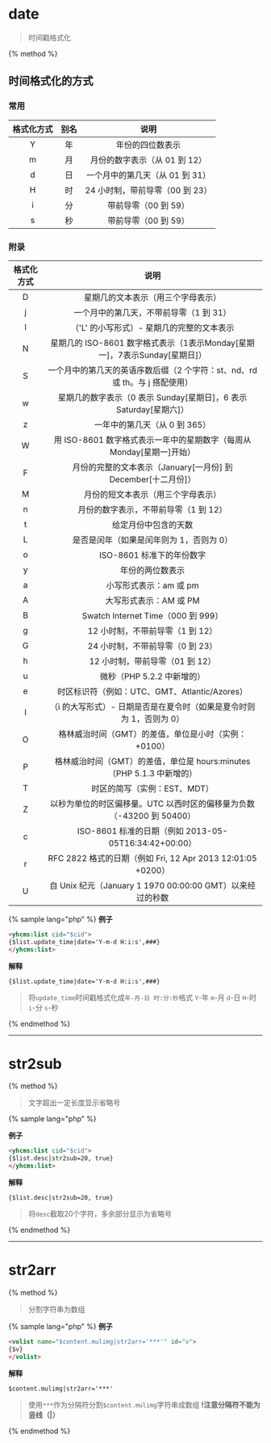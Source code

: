 # date

> 时间戳格式化

{% method %}

## 时间格式化的方式

### 常用

|格式化方式|别名|说明|
|:--------:|:--:|:--:|
|Y|年|年份的四位数表示
|m|月|月份的数字表示（从 01 到 12）
|d|日|一个月中的第几天（从 01 到 31）
|H|时|24 小时制，带前导零（00 到 23）
|i|分|带前导零（00 到 59）
|s|秒|带前导零（00 到 59）

### 附录

|格式化方式|说明|
|:--------:|:--:|
|D|星期几的文本表示（用三个字母表示）
|j|一个月中的第几天，不带前导零（1 到 31）
|l|（'L' 的小写形式）- 星期几的完整的文本表示
|N|星期几的 ISO-8601 数字格式表示（1表示Monday[星期一]，7表示Sunday[星期日]）
|S|一个月中的第几天的英语序数后缀（2 个字符：st、nd、rd 或 th。与 j 搭配使用）
|w|星期几的数字表示（0 表示 Sunday[星期日]，6 表示 Saturday[星期六]）
|z|一年中的第几天（从 0 到 365）
|W|用 ISO-8601 数字格式表示一年中的星期数字（每周从 Monday[星期一]开始）
|F|月份的完整的文本表示（January[一月份] 到 December[十二月份]）
|M|月份的短文本表示（用三个字母表示）
|n|月份的数字表示，不带前导零（1 到 12）
|t|给定月份中包含的天数
|L|是否是闰年（如果是闰年则为 1，否则为 0）
|o|ISO-8601 标准下的年份数字
|y|年份的两位数表示
|a|小写形式表示：am 或 pm
|A|大写形式表示：AM 或 PM
|B|Swatch Internet Time（000 到 999）
|g|12 小时制，不带前导零（1 到 12）
|G|24 小时制，不带前导零（0 到 23）
|h|12 小时制，带前导零（01 到 12）
|u|微秒（PHP 5.2.2 中新增的）
|e|时区标识符（例如：UTC、GMT、Atlantic/Azores）
|I|（i 的大写形式）- 日期是否是在夏令时（如果是夏令时则为 1，否则为 0）
|O|格林威治时间（GMT）的差值，单位是小时（实例：+0100）
|P|格林威治时间（GMT）的差值，单位是 hours:minutes（PHP 5.1.3 中新增的）
|T|时区的简写（实例：EST、MDT）
|Z|以秒为单位的时区偏移量。UTC 以西时区的偏移量为负数（-43200 到 50400）
|c|ISO-8601 标准的日期（例如 2013-05-05T16:34:42+00:00）
|r|RFC 2822 格式的日期（例如 Fri, 12 Apr 2013 12:01:05 +0200）
|U|自 Unix 纪元（January 1 1970 00:00:00 GMT）以来经过的秒数

{% sample lang="php" %}
**例子**

```html
<yhcms:list cid="$cid">
{$list.update_time|date='Y-m-d H:i:s',###}
</yhcms:list>
```

**解释**

```
{$list.update_time|date='Y-m-d H:i:s',###}
```

>将`update_time`时间戳格式化成`年-月-日 时:分:秒`格式
>`Y`-年 `m`-月 `d`-日 `H`-时 `i`-分 `s`-秒

{% endmethod %}

***

# str2sub

{% method %}

> 文字超出一定长度显示省略号

{% sample lang="php" %}

**例子**

```html
<yhcms:list cid="$cid">
{$list.desc|str2sub=20, true}
</yhcms:list>
```

**解释**

```
{$list.desc|str2sub=20, true}
```

>将`desc`截取20个字符，多余部分显示为省略号

{% endmethod %}

***

# str2arr

{% method %}

> 分割字符串为数组

{% sample lang="php" %}
**例子**

```html
<volist name="$content.mulimg|str2arr='***'" id="v">
{$v}
</volist>
```

**解释**

```
$content.mulimg|str2arr='***'
```

>使用`***`作为分隔符分割`$content.mulimg`字符串成数组
**!注意分隔符不能为竖线（|）**


{% endmethod %}